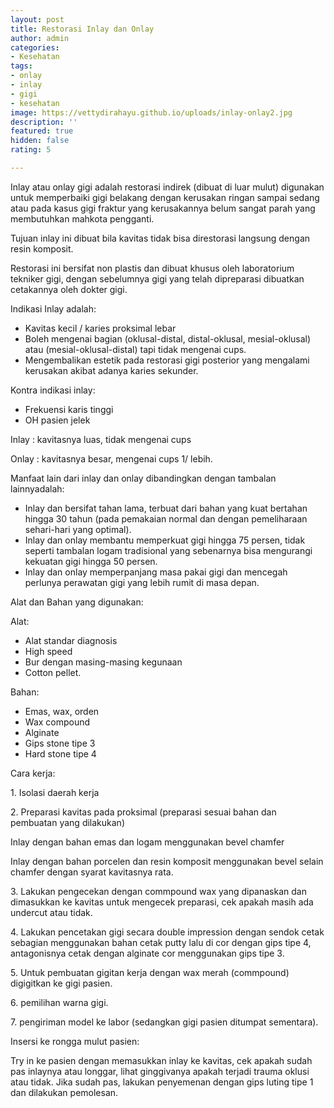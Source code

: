 ```yaml
---
layout: post
title: Restorasi Inlay dan Onlay
author: admin
categories:
- Kesehatan
tags:
- onlay
- inlay
- gigi
- kesehatan
image: https://vettydirahayu.github.io/uploads/inlay-onlay2.jpg
description: ''
featured: true
hidden: false
rating: 5

---
```

Inlay atau onlay gigi adalah restorasi indirek  (dibuat di luar mulut)  digunakan untuk memperbaiki gigi belakang dengan kerusakan ringan sampai sedang atau pada kasus gigi fraktur yang kerusakannya belum sangat parah yang membutuhkan mahkota pengganti.

Tujuan inlay ini dibuat bila kavitas tidak bisa direstorasi langsung dengan resin komposit.

Restorasi ini bersifat non plastis dan dibuat khusus oleh laboratorium tekniker gigi, dengan sebelumnya gigi yang telah dipreparasi dibuatkan cetakannya oleh dokter gigi.

Indikasi Inlay adalah:

* Kavitas kecil / karies proksimal lebar
* Boleh mengenai bagian (oklusal-distal, distal-oklusal, mesial-oklusal) atau (mesial-oklusal-distal) tapi tidak mengenai cups.
* Mengembalikan estetik pada restorasi gigi posterior yang mengalami kerusakan akibat adanya karies sekunder.

Kontra indikasi inlay:

* Frekuensi karis tinggi
* OH pasien jelek

Inlay : kavitasnya luas, tidak mengenai cups

Onlay : kavitasnya besar, mengenai cups 1/ lebih.

Manfaat lain dari inlay dan onlay dibandingkan dengan tambalan lainnyadalah:

* Inlay dan bersifat tahan lama, terbuat dari bahan yang kuat bertahan hingga 30 tahun (pada pemakaian normal dan dengan pemeliharaan sehari-hari yang optimal).
* Inlay dan onlay  membantu memperkuat gigi hingga 75 persen, tidak seperti tambalan logam tradisional yang sebenarnya bisa mengurangi kekuatan gigi hingga 50 persen.
* Inlay dan onlay memperpanjang masa pakai gigi dan mencegah perlunya perawatan gigi yang lebih rumit di masa depan.

Alat dan Bahan yang digunakan:

Alat:

* Alat standar diagnosis
* High speed
* Bur dengan masing-masing kegunaan
* Cotton pellet.

Bahan:

* Emas, wax, orden
* Wax compound
* Alginate
* Gips stone  tipe 3
* Hard stone tipe 4

Cara kerja:

1\. Isolasi daerah kerja

2\. Preparasi kavitas pada proksimal  (preparasi sesuai bahan dan pembuatan yang dilakukan)

Inlay dengan bahan emas dan logam menggunakan bevel chamfer

Inlay dengan bahan porcelen dan resin komposit menggunakan bevel selain chamfer dengan syarat kavitasnya rata.

3\. Lakukan pengecekan dengan commpound wax yang dipanaskan dan dimasukkan ke kavitas untuk mengecek preparasi, cek apakah masih ada undercut atau tidak.

4\. Lakukan pencetakan gigi secara double impression dengan sendok cetak sebagian menggunakan bahan cetak putty lalu di cor dengan gips tipe 4, antagonisnya cetak dengan alginate cor menggunakan gips tipe 3.

5\. Untuk pembuatan gigitan kerja dengan wax merah (commpound) digigitkan ke gigi pasien.

6\. pemilihan warna gigi.

7\. pengiriman model ke labor (sedangkan gigi pasien ditumpat sementara).

Insersi ke rongga mulut pasien:

Try in ke pasien dengan memasukkan inlay ke kavitas, cek apakah sudah pas inlaynya atau longgar, lihat ginggivanya apakah terjadi trauma oklusi atau tidak. Jika sudah pas, lakukan penyemenan dengan gips luting tipe 1 dan dilakukan pemolesan.